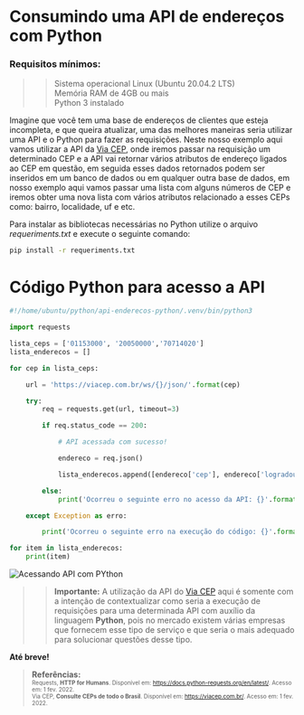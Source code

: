 # Consumindo uma API de endereços com Python

### Requisitos mínimos:

>> Sistema operacional Linux (Ubuntu 20.04.2 LTS)  <br/>Memória RAM de 4GB ou mais  <br/>Python 3 instalado

Imagine que você tem uma base de endereços de clientes que esteja incompleta, e que queira atualizar, uma das melhores maneiras seria utilizar uma API e o Python para fazer as requisições. Neste nosso exemplo aqui vamos utilizar a API da [Via CEP](https://viacep.com.br/), onde iremos passar na requisição um determinado CEP e a API vai retornar vários atributos de endereço ligados ao CEP em questão, em seguida esses dados retornados podem ser inseridos em um banco de dados ou em qualquer outra base de dados, em nosso exemplo aqui vamos passar uma lista com alguns números de CEP e iremos obter uma nova lista com vários atributos relacionado a esses CEPs como: bairro, localidade, uf e etc.

Para instalar as bibliotecas necessárias no Python utilize o arquivo *requeriments.txt* e execute o seguinte comando:

```bash
pip install -r requeriments.txt
```

# Código Python para acesso a API

```python
#!/home/ubuntu/python/api-enderecos-python/.venv/bin/python3

import requests

lista_ceps = ['01153000', '20050000','70714020']
lista_enderecos = []

for cep in lista_ceps:

    url = 'https://viacep.com.br/ws/{}/json/'.format(cep)

    try:
        req = requests.get(url, timeout=3)

        if req.status_code == 200:

            # API acessada com sucesso!

            endereco = req.json()

            lista_enderecos.append([endereco['cep'], endereco['logradouro'], endereco['complemento'], endereco['bairro'], endereco['localidade'], endereco['uf']])

        else:
            print('Ocorreu o seguinte erro no acesso da API: {}'.format(req.raise_for_status()))

    except Exception as erro: 

        print('Ocorreu o seguinte erro na execução do código: {}'.format(erro))

for item in lista_enderecos:
    print(item)
```

![Acessando API com PYthon](https://drive.google.com/uc?export=view&id=12sfKBnNuzE8c92HZXaZn5gdueh1rgyqE)

>> **Importante:** A utilização da API do [Via CEP](https://viacep.com.br/) aqui é somente com a intenção de contextualizar como seria a execução de requisições para uma determinada API com auxílio da linguagem **Python**, pois no mercado existem várias empresas que fornecem esse tipo de serviço e que seria o mais adequado para solucionar questões desse tipo.


<b>Até breve!</b>

> **Referências:**  <br/><font size="1">Requests, **HTTP for Humans**. Disponível em: <https://docs.python-requests.org/en/latest/>. Acesso em: 1 fev. 2022.  <br/>Via CEP, **Consulte CEPs de todo o Brasil**. Disponível em: <https://viacep.com.br/>. Acesso em: 1 fev. 2022.  <br/></font>
